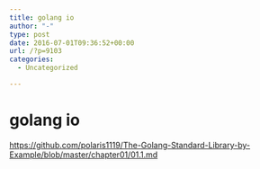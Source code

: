 ```yaml
---
title: golang io
author: "-"
type: post
date: 2016-07-01T09:36:52+00:00
url: /?p=9103
categories:
  - Uncategorized

---
```

# golang io
https://github.com/polaris1119/The-Golang-Standard-Library-by-Example/blob/master/chapter01/01.1.md